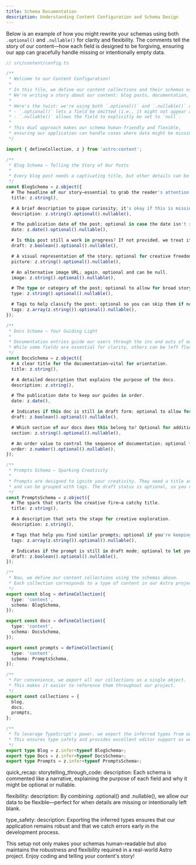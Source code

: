 ```yaml
---
title: Schema Documentation
description: Understanding Content Configuration and Schema Design
---
```


Below is an example of how you might rewrite your schemas using both `.optional()` and `.nullable()` for clarity and flexibility. The comments tell the story of our content—how each field is designed to be forgiving, ensuring our app can gracefully handle missing or intentionally empty data.

```ts
// src/content/config.ts

/**
 * Welcome to our Content Configuration!
 *
 * In this file, we define our content collections and their schemas using Zod.
 * We're writing a story about our content: blog posts, documentation, and creative prompts.
 *
 * Here's the twist: we're using both `.optional()` and `.nullable()` on many fields.
 * - `.optional()` lets a field be omitted (i.e., it might not appear at all).
 * - `.nullable()` allows the field to explicitly be set to `null`.
 *
 * This dual approach makes our schema human-friendly and flexible,
 * ensuring our application can handle cases where data might be missing or intentionally empty.
 */

import { defineCollection, z } from 'astro:content';

/**
 * Blog Schema – Telling the Story of Our Posts
 *
 * Every blog post needs a captivating title, but other details can be left blank if needed.
 */
const BlogSchema = z.object({
  # The headline of our story—essential to grab the reader's attention.
  title: z.string(),

  # A brief description to pique curiosity; it's okay if this is missing or set to null.
  description: z.string().optional().nullable(),

  # The publication date of the post; optional in case the date isn't set or is unknown.
  date: z.date().optional().nullable(),

  # Is this post still a work in progress? If not provided, we treat it as not a draft.
  draft: z.boolean().optional().nullable(),

  # A visual representation of the story; optional for creative freedom.
  picture: z.string().optional().nullable(),

  # An alternative image URL; again, optional and can be null.
  image: z.string().optional().nullable(),

  # The type or category of the post; optional to allow for broad storytelling.
  type: z.string().optional().nullable(),

  # Tags to help classify the post; optional so you can skip them if not needed.
  tags: z.array(z.string()).optional().nullable(),
});

/**
 * Docs Schema – Your Guiding Light
 *
 * Documentation entries guide our users through the ins and outs of our project.
 * While some fields are essential for clarity, others can be left flexible.
 */
const DocsSchema = z.object({
  # A clear title for the documentation—vital for orientation.
  title: z.string(),

  # A detailed description that explains the purpose of the docs.
  description: z.string(),

  # The publication date to keep our guides in order.
  date: z.date(),

  # Indicates if this doc is still in draft form; optional to allow for updates.
  draft: z.boolean().optional().nullable(),

  # Which section of our docs does this belong to? Optional for additional organization.
  section: z.string().optional().nullable(),

  # An order value to control the sequence of documentation; optional for sorting flexibility.
  order: z.number().optional().nullable(),
});

/**
 * Prompts Schema – Sparking Creativity
 *
 * Prompts are designed to ignite your creativity. They need a title and description,
 * and can be grouped with tags. The draft status is optional, so you can fine-tune them.
 */
const PromptsSchema = z.object({
  # The spark that starts the creative fire—a catchy title.
  title: z.string(),

  # A description that sets the stage for creative exploration.
  description: z.string(),

  # Tags that help you find similar prompts; optional if you're keeping it simple.
  tags: z.array(z.string()).optional().nullable(),

  # Indicates if the prompt is still in draft mode; optional to let you iterate.
  draft: z.boolean().optional().nullable(),
});

/**
 * Now, we define our content collections using the schemas above.
 * Each collection corresponds to a type of content in our Astro project.
 */
export const blog = defineCollection({
  type: 'content',
  schema: BlogSchema,
});

export const docs = defineCollection({
  type: 'content',
  schema: DocsSchema,
});

export const prompts = defineCollection({
  type: 'content',
  schema: PromptsSchema,
});

/**
 * For convenience, we export all our collections as a single object.
 * This makes it easier to reference them throughout our project.
 */
export const collections = {
  blog,
  docs,
  prompts,
};

/**
 * To leverage TypeScript's power, we export the inferred types from our schemas.
 * This ensures type safety and provides excellent editor support as we build our app.
 */
export type Blog = z.infer<typeof BlogSchema>;
export type Docs = z.infer<typeof DocsSchema>;
export type Prompts = z.infer<typeof PromptsSchema>;
```

quick_recap:
  storytelling_through_code:
    description: Each schema is commented like a narrative, explaining the purpose of each field and why it might be optional or nullable.
  
  flexibility:
    description: By combining .optional() and .nullable(), we allow our data to be flexible—perfect for when details are missing or intentionally left blank.
  
  type_safety:
    description: Exporting the inferred types ensures that our application remains robust and that we catch errors early in the development process.

This setup not only makes your schemas human-readable but also maintains the robustness and flexibility required in a real-world Astro project. Enjoy coding and telling your content's story!